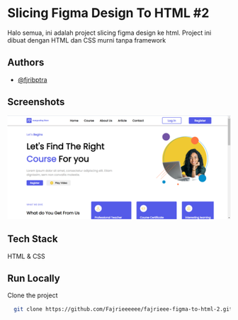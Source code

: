 
# Slicing Figma Design To HTML #2

Halo semua, ini adalah project slicing figma design ke html. Project ini dibuat dengan HTML dan CSS murni tanpa framework

## Authors

- [@fjribptra](https://www.instagram.com/fjribptra)


## Screenshots

![App Screenshot](./assets/projects-3(2).png)


## Tech Stack

HTML & CSS


## Run Locally

Clone the project

```bash
  git clone https://github.com/Fajrieeeeee/fajrieee-figma-to-html-2.git
```


